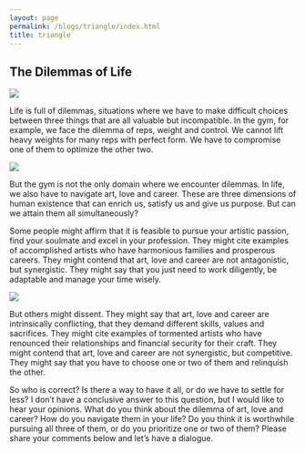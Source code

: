 ```yaml
---
layout: page
permalink: /blogs/triangle/index.html
title: triangle
---
```


## The Dilemmas of Life

<img src="https://apollohong.github.io/images/pic1.jpg">

Life is full of dilemmas, situations where we have to make difficult choices between three things that are all valuable but incompatible. In the gym, for example, we face the dilemma of reps, weight and control. We cannot lift heavy weights for many reps with perfect form. We have to compromise one of them to optimize the other two.

<img src="https://apollohong.github.io/images/triangle_fitness.png">

But the gym is not the only domain where we encounter dilemmas. In life, we also have to navigate art, love and career. These are three dimensions of human existence that can enrich us, satisfy us and give us purpose. But can we attain them all simultaneously?

Some people might affirm that it is feasible to pursue your artistic passion, find your soulmate and excel in your profession. They might cite examples of accomplished artists who have harmonious families and prosperous careers. They might contend that art, love and career are not antagonistic, but synergistic. They might say that you just need to work diligently, be adaptable and manage your time wisely.

<img src="https://apollohong.github.io/images/triangle_life.png">

But others might dissent. They might say that art, love and career are intrinsically conflicting, that they demand different skills, values and sacrifices. They might cite examples of tormented artists who have renounced their relationships and financial security for their craft. They might contend that art, love and career are not synergistic, but competitive. They might say that you have to choose one or two of them and relinquish the other.

So who is correct? Is there a way to have it all, or do we have to settle for less? I don’t have a conclusive answer to this question, but I would like to hear your opinions. What do you think about the dilemma of art, love and career? How do you navigate them in your life? Do you think it is worthwhile pursuing all three of them, or do you prioritize one or two of them? Please share your comments below and let’s have a dialogue. 





